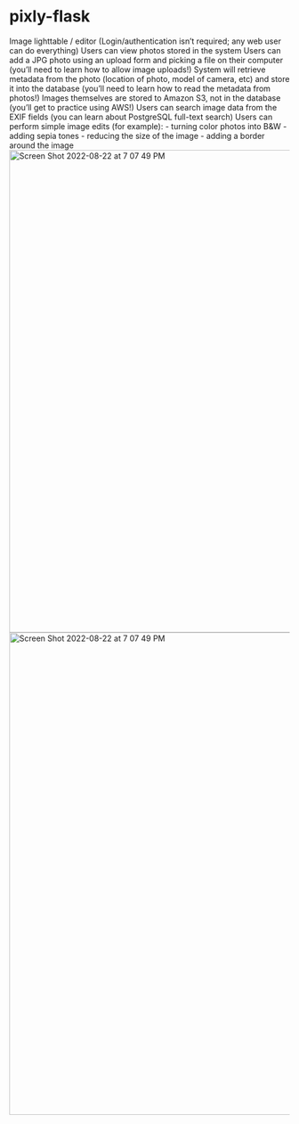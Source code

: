 # pixly-flask

Image lighttable / editor
(Login/authentication isn’t required; any web user can do everything)
Users can view photos stored in the system
Users can add a JPG photo using an upload form and picking a file on their computer (you’ll need to learn how to allow image uploads!)
System will retrieve metadata from the photo (location of photo, model of camera, etc) and store it into the database (you’ll need to learn how to read the metadata from photos!)
Images themselves are stored to Amazon S3, not in the database (you’ll get to practice using AWS!)
Users can search image data from the EXIF fields (you can learn about PostgreSQL full-text search)
Users can perform simple image edits (for example): - turning color photos into B&W - adding sepia tones - reducing the size of the image - adding a border around the image<img width="866" alt="Screen Shot 2022-08-22 at 7 07 49 PM" src="https://user-images.githubusercontent.com/728518/186053096-cb8942cc-2e93-43f2-9939-9c3af6e19ef2.png">
<img width="866" alt="Screen Shot 2022-08-22 at 7 07 49 PM" src="https://user-images.githubusercontent.com/728518/186053247-167e7cce-c436-4704-94cc-80e78e28277a.png">
